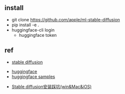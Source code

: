 

## install
<!-- mac -->
+ git clone https://github.com/apple/ml-stable-diffusion
+ pip install -e .
+ huggingface-cli login
    + huggingface token

## ref
+ [stable diffusion](https://github.com/CompVis/stable-diffusion)
<!-- 模型 -->
+ [huggingface](https://huggingface.co/login?next=%2Fsettings%2Ftokens)
+ [huggingface samples](https://github.com/huggingface/diffusers)

<!-- install -->
+ [Stable diffusion安装踩坑(win&Mac&iOS)](https://blog.csdn.net/weixin_45569617/article/details/126873709)